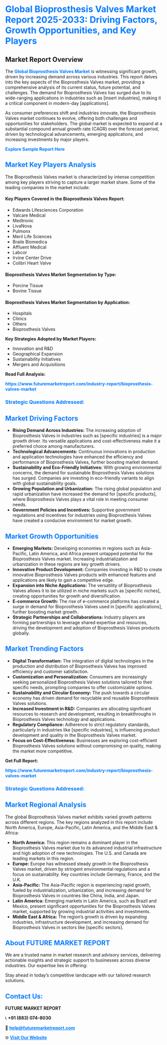 <h1 style="color: #007BFF;">Global Bioprosthesis Valves Market Report 2025-2033: Driving Factors, Growth Opportunities, and Key Players</h1>

<section id="overview">
<h2>Market Report Overview</h2>
<p>The <a href="https://www.futuremarketreport.com/industry-report/bioprosthesis-valves-market" style="color: #007BFF; text-decoration: none;"><strong>Global Bioprosthesis Valves Market</strong></a> is witnessing significant growth, driven by increasing demand across various industries. This report delves into the key aspects of the Bioprosthesis Valves market, providing a comprehensive analysis of its current status, future potential, and challenges. The demand for Bioprosthesis Valves has surged due to its wide-ranging applications in industries such as [insert industries], making it a critical component in modern-day [applications].</p>
<p>As consumer preferences shift and industries innovate, the Bioprosthesis Valves market continues to evolve, offering both challenges and opportunities for stakeholders. The global market is expected to expand at a substantial compound annual growth rate (CAGR) over the forecast period, driven by technological advancements, emerging applications, and increasing investments by major players.</p>
</section>

<section id="overview">
<p><a href="https://www.futuremarketreport.com/request-sample/reportId=123315" style="color: #007BFF; text-decoration: none;"><strong>Explore Sample Report Here</strong></a></p>
</section>

<section id="key-players">
<h2 style="color: #007BFF;">Market Key Players Analysis</h2>
<p>The Bioprosthesis Valves market is characterized by intense competition among key players striving to capture a larger market share. Some of the leading companies in the market include:</p>
<h4>Key Players Covered in the Bioprosthesis Valves Report:</h4>
<ul><li>Edwards Lifesciences Corporation</li><li>Valcare Medical</li><li>Medtronic</li><li>LivaNova</li><li>Pulmonx</li><li>Meril Life Sciences</li><li>Braile Biomedica</li><li>Affluent Medical</li><li>Labcor</li><li>Irvine Center Drive</li><li>Colibri Heart Valve</li></ul>
<h4>Bioprosthesis Valves Market Segmentation by Type:</h4>
<ul><li>Porcine Tissue</li><li>Bovine Tissue</li></ul>

<h4>Bioprosthesis Valves Market Segmentation by Application:</h4>
<ul><li>Hospitals</li><li>Clinics</li><li>Others</li><li>Bioprosthesis Valves</li></ul>
<p><strong>Key Strategies Adopted by Market Players:</strong></p>
<ul>
<li>Innovation and R&D</li>
<li>Geographical Expansion</li>
<li>Sustainability Initiatives</li>
<li>Mergers and Acquisitions</li>
</ul>
</section>

<section>
<p><strong>Read Full Analysis: </strong></p><a href="https://www.futuremarketreport.com/industry-report/bioprosthesis-valves-market" style="color: #007BFF; text-decoration: none;"><strong>https://www.futuremarketreport.com/industry-report/bioprosthesis-valves-market</strong></a>
<h3 style="color: #007BFF;">Strategic Questions Addressed:</h3>
</section>

<section id="driving-factors">
<h2 style="color: #007BFF;">Market Driving Factors</h2>
<ul>
<li><strong>Rising Demand Across Industries:</strong> The increasing adoption of Bioprosthesis Valves in industries such as [specific industries] is a major growth driver. Its versatile applications and cost-effectiveness make it a preferred choice among manufacturers.</li>
<li><strong>Technological Advancements:</strong> Continuous innovations in production and application technologies have enhanced the efficiency and performance of Bioprosthesis Valves, further boosting market demand.</li>
<li><strong>Sustainability and Eco-Friendly Initiatives:</strong> With growing environmental concerns, the demand for sustainable Bioprosthesis Valves solutions has surged. Companies are investing in eco-friendly variants to align with global sustainability goals.</li>
<li><strong>Growing Population and Urbanization:</strong> The rising global population and rapid urbanization have increased the demand for [specific products], where Bioprosthesis Valves plays a vital role in meeting consumer needs.</li>
<li><strong>Government Policies and Incentives:</strong> Supportive government regulations and incentives for industries using Bioprosthesis Valves have created a conducive environment for market growth.</li>
</ul>
</section>

<section id="growth-opportunities">
<h2 style="color: #007BFF;">Market Growth Opportunities</h2>
<ul>
<li><strong>Emerging Markets:</strong> Developing economies in regions such as Asia-Pacific, Latin America, and Africa present untapped potential for the Bioprosthesis Valves market. Increasing industrialization and urbanization in these regions are key growth drivers.</li>
<li><strong>Innovative Product Development:</strong> Companies investing in R&D to create innovative Bioprosthesis Valves products with enhanced features and applications are likely to gain a competitive edge.</li>
<li><strong>Expansion into Niche Applications:</strong> The versatility of Bioprosthesis Valves allows it to be utilized in niche markets such as [specific niches], creating opportunities for growth and diversification.</li>
<li><strong>E-commerce Growth:</strong> The rise of e-commerce platforms has created a surge in demand for Bioprosthesis Valves used in [specific applications], further boosting market growth.</li>
<li><strong>Strategic Partnerships and Collaborations:</strong> Industry players are forming partnerships to leverage shared expertise and resources, driving the development and adoption of Bioprosthesis Valves products globally.</li>
</ul>
</section>

<section id="trending-factors">
<h2 style="color: #007BFF;">Market Trending Factors</h2>
<ul>
<li><strong>Digital Transformation:</strong> The integration of digital technologies in the production and distribution of Bioprosthesis Valves has improved efficiency and customer satisfaction.</li>
<li><strong>Customization and Personalization:</strong> Consumers are increasingly seeking personalized Bioprosthesis Valves solutions tailored to their specific needs, prompting companies to offer customizable options.</li>
<li><strong>Sustainability and Circular Economy:</strong> The push towards a circular economy has driven demand for recyclable and reusable Bioprosthesis Valves solutions.</li>
<li><strong>Increased Investment in R&D:</strong> Companies are allocating significant resources to research and development, resulting in breakthroughs in Bioprosthesis Valves technology and applications.</li>
<li><strong>Regulatory Compliance:</strong> Adherence to strict regulatory standards, particularly in industries like [specific industries], is influencing product development and quality in the Bioprosthesis Valves market.</li>
<li><strong>Focus on Cost-Effectiveness:</strong> Businesses are exploring cost-efficient Bioprosthesis Valves solutions without compromising on quality, making the market more competitive.</li>
</ul>
</section>

<section>
<p><strong>Get Full Report: </strong></p><a href="https://www.futuremarketreport.com/industry-report/bioprosthesis-valves-market" style="color: #007BFF; text-decoration: none;"><strong>https://www.futuremarketreport.com/industry-report/bioprosthesis-valves-market</strong></a>
<h3 style="color: #007BFF;">Strategic Questions Addressed:</h3>
</section>


<section id="regional-analysis">
<h2 style="color: #007BFF;">Market Regional Analysis</h2>
<p>The global Bioprosthesis Valves market exhibits varied growth patterns across different regions. The key regions analyzed in this report include North America, Europe, Asia-Pacific, Latin America, and the Middle East & Africa:</p>
<ul>
<li><strong>North America:</strong> This region remains a dominant player in the Bioprosthesis Valves market due to its advanced industrial infrastructure and high adoption of new technologies. The U.S. and Canada are leading markets in this region.</li>
<li><strong>Europe:</strong> Europe has witnessed steady growth in the Bioprosthesis Valves market, driven by stringent environmental regulations and a focus on sustainability. Key countries include Germany, France, and the U.K.</li>
<li><strong>Asia-Pacific:</strong> The Asia-Pacific region is experiencing rapid growth, fueled by industrialization, urbanization, and increasing demand for Bioprosthesis Valves in countries like China, India, and Japan.</li>
<li><strong>Latin America:</strong> Emerging markets in Latin America, such as Brazil and Mexico, present significant opportunities for the Bioprosthesis Valves market, supported by growing industrial activities and investments.</li>
<li><strong>Middle East & Africa:</strong> The region’s growth is driven by expanding industries, infrastructure development, and increasing demand for Bioprosthesis Valves in sectors like [specific sectors].</li>
</ul>
</section>

<footer>
<h2 style="color: #007BFF;">About FUTURE MARKET REPORT</h2>
<p>We are a trusted name in market research and advisory services, delivering actionable insights and strategic support to businesses across diverse industries. Our expertise lies in offering:</p>

<p>Stay ahead in today’s competitive landscape with our tailored research solutions.</p>

<h2 style="color: #007BFF;">Contact Us:</h2>
<p><strong>FUTURE MARKET REPORT</strong></p>
<p>📞 <strong>+91 (883) 074-8030</strong></p>
<p>📧 <strong><a href="mailto:help@futuremarketreport.com" style="color: #007BFF;">help@futuremarketreport.com</a></strong></p>
<p>🌐 <strong><a href="https://www.futuremarketreport.com/" style="color: #007BFF;">Visit Our Website</a></strong></p>
</footer>